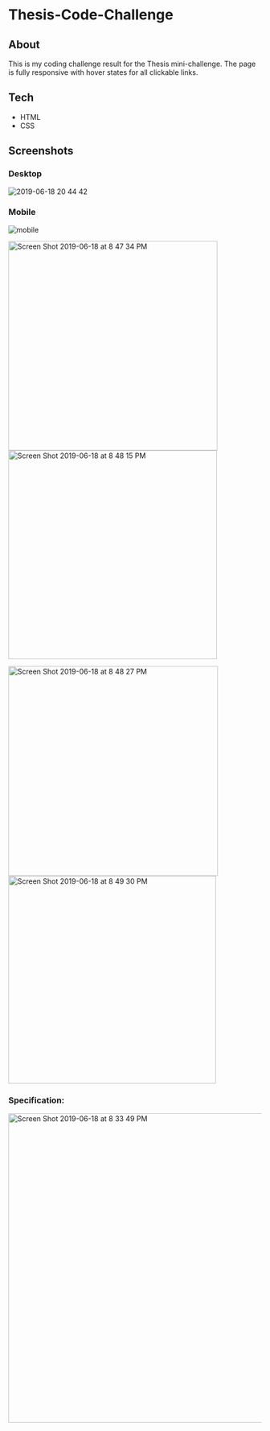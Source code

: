 # Thesis-Code-Challenge

## About
This is my coding challenge result for the Thesis mini-challenge. The page is fully responsive with hover states for all clickable links.

## Tech
- HTML
- CSS

## Screenshots

### Desktop

![2019-06-18 20 44 42](https://user-images.githubusercontent.com/20582868/59733127-0869f200-920a-11e9-99ac-37fdecfdc2d7.gif)

### Mobile

![mobile](https://user-images.githubusercontent.com/20582868/59734767-f3905d00-920f-11e9-9fdb-bfb8f7df142a.gif)

<img width="416" alt="Screen Shot 2019-06-18 at 8 47 34 PM" src="https://user-images.githubusercontent.com/20582868/59733302-aeb5f780-920a-11e9-8b10-208c5627c0a9.png">       <img width="415" alt="Screen Shot 2019-06-18 at 8 48 15 PM" src="https://user-images.githubusercontent.com/20582868/59733311-b8d7f600-920a-11e9-8121-0a454694cfc8.png">

<img width="417" alt="Screen Shot 2019-06-18 at 8 48 27 PM" src="https://user-images.githubusercontent.com/20582868/59733320-bf666d80-920a-11e9-94c7-d3ff4815d32c.png">       <img width="413" alt="Screen Shot 2019-06-18 at 8 49 30 PM" src="https://user-images.githubusercontent.com/20582868/59733328-c8573f00-920a-11e9-9680-5d7fb58b5196.png">

### Specification:

<img width="615" alt="Screen Shot 2019-06-18 at 8 33 49 PM" src="https://user-images.githubusercontent.com/20582868/59732660-71506a80-9208-11e9-9e4c-93575fa8bc90.png">

